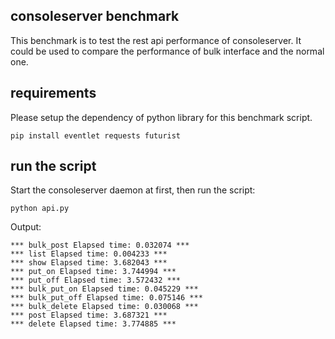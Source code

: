 ## consoleserver benchmark
This benchmark is to test the rest api performance of consoleserver. It could
be used to compare the performance of bulk interface and the normal one.

## requirements
Please setup the dependency of python library for this benchmark script.
```
pip install eventlet requests futurist
```

## run the script
Start the consoleserver daemon at first, then run the script:
```
python api.py
```

Output:
```
*** bulk_post Elapsed time: 0.032074 ***
*** list Elapsed time: 0.004233 ***
*** show Elapsed time: 3.682043 ***
*** put_on Elapsed time: 3.744994 ***
*** put_off Elapsed time: 3.572432 ***
*** bulk_put_on Elapsed time: 0.045229 ***
*** bulk_put_off Elapsed time: 0.075146 ***
*** bulk_delete Elapsed time: 0.030068 ***
*** post Elapsed time: 3.687321 ***
*** delete Elapsed time: 3.774885 ***
```
